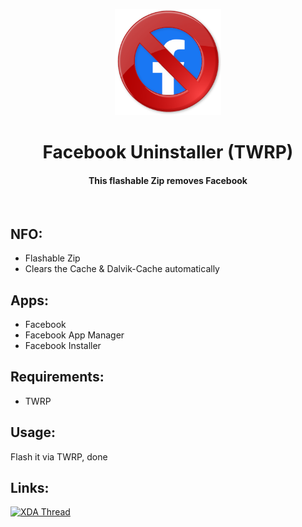 <p align="center"><img src="https://github.com/K3V1991/Facebook-Uninstaller/blob/main/Facebook-Uninstaller.png" width="170"></a>
<h1 align="center"><b>Facebook Uninstaller (TWRP)</b></h1>
<h4 align="center">This flashable Zip removes Facebook</h4>
<br />

## NFO:
* Flashable Zip 
* Clears the Cache & Dalvik-Cache automatically

## Apps:
* Facebook
* Facebook App Manager
* Facebook Installer

## Requirements:
* TWRP

## Usage:
Flash it via TWRP, done
<br />

## Links:
[![XDA Thread](https://img.shields.io/badge/XDA-Thread-orange.svg)](https://forum.xda-developers.com/t/script-facebook-uninstaller-helpful-for-facebook-lc.3900760/)
